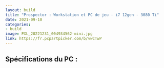 ```yaml
---
layout: build
title: "Prospector : Workstation et PC de jeu - i7 12gen - 3080 Ti"
date: 2021-09-10
categories:
- build
image: PXL_20221231_004934562-mini.jpg
link: https://fr.pcpartpicker.com/b/vwcTwP
---
```


## Spécifications du PC :